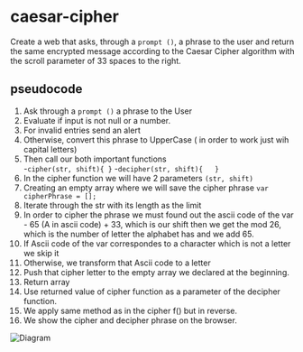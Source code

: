 # caesar-cipher

Create a web that asks, through a ```prompt ()```, a phrase to the user and return the same encrypted message according to the Caesar Cipher algorithm with the scroll parameter of 33 spaces to the right.

## pseudocode

1. Ask through a ```prompt ()``` a phrase to the User
2. Evaluate if input is not null or a number.
3. For invalid entries send an alert 
4. Otherwise, convert this phrase to UpperCase ( in order to work just wih capital letters)
5. Then call our both important functions  
	-```cipher(str, shift){	}```
	-```decipher(str, shift){	}```
6. In the cipher function we will have 2 parameters `(str, shift)` 
7. Creating an empty array where we will save the cipher phrase `var cipherPhrase = [];`
8. Iterate through the str with its length as the limit
9. In order to cipher the phrase we must found out the ascii code of the var - 65 (A in ascii code) + 33, which is our shift then we get the mod 26, which is the number of letter the alphabet has and we add 65.
10. If Ascii code of the var correspondes to a character which is not a letter we skip it
11. Otherwise, we transform that Ascii code to a letter
12. Push that cipher letter to the empty array we declared at the beginning.
13. Return array
14. Use returned value of cipher function as a parameter of the decipher function.
15. We apply same method as in the cipher f() but in reverse. 
16. We show the cipher and decipher phrase on the browser. 

![Diagram](E:\laboratoria\sprint1\final-project\caesar-cipher)



